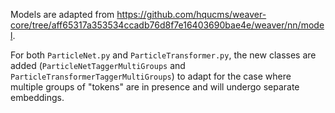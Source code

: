 Models are adapted from https://github.com/hqucms/weaver-core/tree/aff65317a353534ccadb76d8f7e16403690bae4e/weaver/nn/model.

For both `ParticleNet.py` and `ParticleTransformer.py`, the new classes are added (`ParticleNetTaggerMultiGroups` and `ParticleTransformerTaggerMultiGroups`) to adapt for the case where multiple groups of "tokens" are in presence and will undergo separate embeddings.
